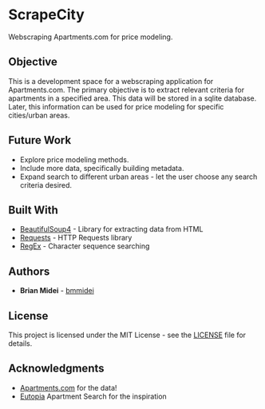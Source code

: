 # ScrapeCity
Webscraping Apartments.com for price modeling.

## Objective
This is a development space for a webscraping application for Apartments.com. The primary objective is to 
extract relevant criteria for apartments in a specified area. This data will be stored in a sqlite database. 
Later, this information can be used for price modeling for specific cities/urban areas. 

## Future Work
* Explore price modeling methods.
* Include more data, specifically building metadata.
* Expand search to different urban areas - let the user choose any search criteria desired.

## Built With
* [BeautifulSoup4](https://www.crummy.com/software/BeautifulSoup/bs4/doc/) - Library for extracting data from HTML
* [Requests](http://docs.python-requests.org/en/master/) - HTTP Requests library
* [RegEx](https://www.regular-expressions.info/) - Character sequence searching

## Authors
* **Brian Midei** - [bmmidei](https://github.com/bmmidei)

## License
This project is licensed under the MIT License - see the [LICENSE](LICENSE) file for details.

## Acknowledgments
* [Apartments.com](https://www.apartments.com/) for the data!
* [Eutopia](http://www.liveeutopia.com/) Apartment Search for the inspiration
